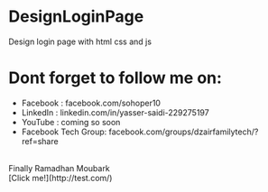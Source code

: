 # DesignLoginPage
Design login page with html css and js
# Dont forget to follow me on:
- Facebook : facebook.com/sohoper10 <br/>
- LinkedIn : linkedin.com/in/yasser-saidi-229275197<br/>
- YouTube : coming so soon <br/>
- Facebook Tech Group: facebook.com/groups/dzairfamilytech/?ref=share <br/>
<br/>
Finally Ramadhan Moubark <br/>
[Click me!](http://test.com/)
